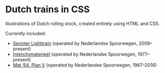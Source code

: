 # Dutch trains in CSS
Illustrations of Dutch rolling stock, created entirely using HTML and CSS.

Currently included:
* [Sprinter Lighttrain](https://en.wikipedia.org/wiki/NS_Sprinter_Lighttrain) (operated by Nederlandse Spoorwegen, 2009–present)
* [Intercitymaterieel](https://en.wikipedia.org/wiki/NS_Intercity_Materieel) (operated by Nederlandse Spoorwegen, 1977–present)
* [Mat ’64, Plan V](https://en.wikipedia.org/wiki/NS_Mat_%2764) (operated by Nederlandse Spoorwegen, 1967–2016)
